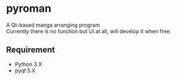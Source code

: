 pyroman
=======
A Qt-based manga arranging program  
Currently there is no function but UI at all, will develop it when free.

Requirement
-------
* Python 3.X
* pyqt   5.X
